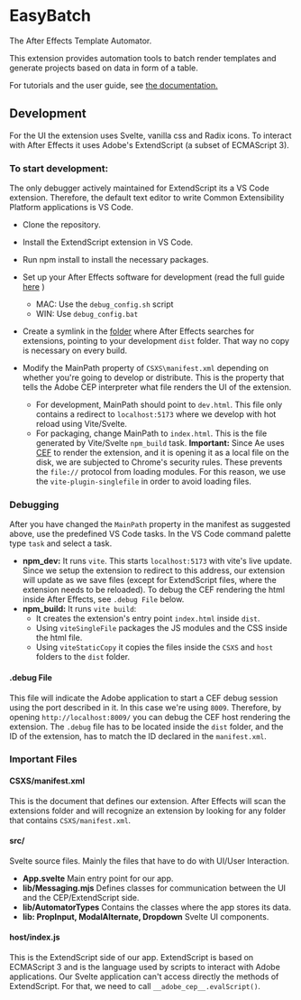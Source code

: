 # EasyBatch
The After Effects Template Automator.

This extension provides automation tools to batch render templates and generate projects based on data in form of a table.

For tutorials and the user guide, see [the documentation.](https://gabriel-ar.github.io/Ae-EasyBatch/)

## Development 
For the UI the extension uses Svelte, vanilla css and Radix icons. To interact with After Effects it uses Adobe's ExtendScript (a subset of ECMAScript 3).

### To start development:
The only debugger actively maintained for ExtendScript its a VS Code extension. Therefore, the default text editor to write Common Extensibility Platform applications is VS Code.

- Clone the repository.
- Install the ExtendScript extension in VS Code.
- Run npm install to install the necessary packages.

- Set up your After Effects software for development (read the full guide [here](https://github.com/Adobe-CEP/CEP-Resources/blob/master/CEP_12.x/Documentation/CEP%2012%20HTML%20Extension%20Cookbook.md) )
    - MAC: Use the `debug_config.sh` script
    - WIN: Use `debug_config.bat`
- Create a symlink in the [folder](https://github.com/Adobe-CEP/CEP-Resources/blob/master/CEP_12.x/Documentation/Debugging%20Handbook.md) where After Effects searches for extensions, pointing to your development `dist` folder. That way no copy is necessary on every build.
- Modify the MainPath property of `CSXS\manifest.xml` depending on whether you're going to develop or distribute. This is the property that tells the Adobe CEP interpreter what file renders the UI of the extension.
    - For development, MainPath should point to `dev.html`. This file only contains a redirect to `localhost:5173` where we develop with hot reload using Vite/Svelte.
    - For packaging, change MainPath to `index.html`. This is the file generated by Vite/Svelte `npm_build` task. 
    **Important:** Since Ae uses [CEF](https://github.com/chromiumembedded) to render the extension, and it is opening it as a local file on the disk, we are subjected to Chrome's security rules. These prevents the `file://` protocol from loading modules. For this reason, we use the `vite-plugin-singlefile` in order to avoid loading files.

### Debugging
After you have changed the `MainPath` property in the manifest as suggested above, use the predefined VS Code tasks. In the VS Code command palette type `task` and select a task.
    
- **npm_dev:** It runs `vite`. This starts `localhost:5173` with vite's live update. Since we setup the extension to redirect to this address, our extension will update as we save files (except for ExtendScript files, where the extension needs to be reloaded). To debug the CEF rendering the html inside After Effects, see `.debug File` below.
- **npm_build:** It runs `vite build`:
    - It creates the extension's entry point `index.html` inside `dist`.
    - Using `viteSingleFile` packages the JS modules and the CSS inside the html file.
    - Using `viteStaticCopy` it copies the files inside the `CSXS` and `host` folders to the `dist` folder.

#### .debug File
This file will indicate the Adobe application to start a CEF debug session using the port described in it. In this case we're using `8009`. Therefore, by opening `http://localhost:8009/` you can debug the CEF host rendering the extension. The `.debug` file has to be located inside the `dist` folder, and the ID of the extension, has to match the ID declared in the `manifest.xml`.

### Important Files
#### CSXS/manifest.xml
This is the document that defines our extension. After Effects will scan the extensions folder and will recognize an extension by looking for any folder that contains `CSXS/manifest.xml`.

#### src/
Svelte source files. Mainly the files that have to do with UI/User Interaction.

- **App.svelte** Main entry point for our app.
- **lib/Messaging.mjs** Defines classes for communication between the UI and the CEP/ExtendScript side.
- **lib/AutomatorTypes** Contains the classes where the app stores its data.
- **lib: PropInput, ModalAlternate, Dropdown** Svelte UI components.

#### host/index.js
This is the ExtendScript side of our app. ExtendScript is based on ECMAScript 3 and is the language used by scripts to interact with Adobe applications. Our Svelte application can't access directly the methods of ExtendScript. For that, we need to call `__adobe_cep__.evalScript()`.
